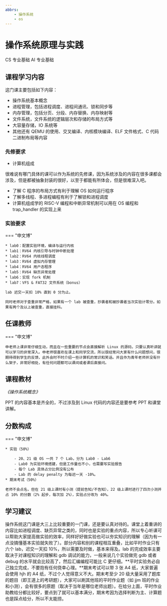 ```yaml
---
abbrs:
    - 操作系统
    - os
---
```


# 操作系统原理与实践
<div class="badges">
<span class="badge cs-badge">CS 专业基础</span>
<span class="badge ai-badge">AI 专业基础</span>
</div>

## 课程学习内容

这门课主要包括如下内容：

* 操作系统基本概念
* 进程管理，包括进程调度、进程间通讯、锁和同步等
* 内存管理，包括分页、分段、内存替换、内存映射等
* 文件系统，文件系统的逻辑层次和存储的布局方式等
* 大容量存储，IO 系统等
* 其他还有 QEMU 的使用、交叉编译、内核模块编译、ELF 文件格式、C 代码二进制布局等内容

### 先修要求

* 计算机组成

很难说有哪门具体的课可以作为系统的先修课，因为系统涉及的内容在很多课都会涉及，但是都被抽象封装的很好，以至于都能有所体会，但是很难深入吧。

- 了解 C 程序的布局方式有利于理解 OS 如何运行程序
- 了解多线程、多进程编程有利于了解锁和进程调度
- 计算机组成学的 RISC-V 编程和中断异常机制可以用在 OS 编程和 trap_handler 的实现上来

### 实验要求

=== "申文博"

    * lab0：配置实验环境，编译与运行内核
    * lab1：RV64 内核引导与时钟中断处理
    * lab2：RV64 内核线程调度
    * lab3：RV64 虚拟内存管理
    * lab4：RV64 用户态程序
    * lab5：RV64 缺页异常处理
    * lab6：实现 fork 机制
    * lab7：VFS & FAT32 文件系统（bonus）

    lab 迟交一天扣 10% 直到 0 分为止。

    同时老师对于查重非常严格，如果有一个 lab 被查重，抄袭者和被抄袭者当次实验计零分。如果有两个及以上被查重，直接挂科。

## 任课教师

=== "申文博"

    申老师上课非常仔细生动，而且在一些重要的节点会直接解析 Linux 的源码，只要认真听讲就可以学习的非常深入。申老师很喜欢在课上和同学交流，所以很经常问大家有什么问题想问，很期待得到学生的反馈，此外会时不时介绍一些计算机的常识和笑话。并且作为青年老师并没有什么架子，非常好相处，有任何问题都可以课间或者课后直接问。

## 课程教材

*《操作系统概念》*

PPT 的内容基本是齐全的，不过涉及到 Linux 代码的内容还是要参考 PPT 和课堂讲解。

## 分数构成

=== "申文博"

    * 实验（50%）

        - 20、21 级 OS 一共 7 个 Lab，分为 Lab0 - Lab6
        - Lab0 为实验环境搭建，但是工作量也不小，也需要写实验报告
        - 每个 Lab 具体占分比例没有公布
        - Lab 的 delay penalty 为每迟一天 -10%。
    * 期末考试（50%）

    老师不会点名，但在 21 级上课时有小测（提前告知/不告知），22 级上课时进行了四次小测并占 10% 的分数（2% 起步，每次加 2%），实验占分改为 40%。

## 学习建议

操作系统这门课是大三上比较重要的一门课，还是要认真对待的。课堂上着重讲的内容比如进程调度、缺页异常之类的，同时也是实验的重点内容，所以专心听课可以帮助大家提高做实验的效率，同样好好做实验也可以夯实知识的理解（因为有一点没搞懂基本实验就失败了）。部分内容和别的课程相互重叠，比如平时作业只有六个 lab，迟交一天扣 10%，所以需要及时做，基本来得及。lab 的完成效率主要取决于对课程知识的理解和 gdb 调试的能力，一般来说几个实验做完 gdb 或者 debug 的水平就会比较高了，然后汇编编程可能比 C 更仔细。**平时实验务必自己独立完成，不要抱有任何侥幸心理。**期末考试可以带 3 张 A4 纸，大家普遍会使用 hjh 的 A4 纸，不过个人觉得意义不大。期末考至少 20 级大量采用了题库的题目（即王道上的考研题），大家可以刷其他班的平时作业题（如 jjm 班的作业和小测），会有很多的原题（取决于当年是哪位老师出题）。在给分上面，平时作业助教给分都比较好，要点到了就可以基本满分，期末考因为选择判断为主、计算题也是踩点给分，所以不太能捞。
